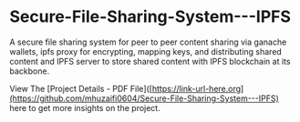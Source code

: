 # Secure-File-Sharing-System---IPFS
A secure file sharing system for peer to peer content sharing via ganache wallets, ipfs proxy for encrypting, mapping keys, and distributing shared content and IPFS server to store shared content with IPFS blockchain at its backbone.


View The [Project Details - PDF File]([https://link-url-here.org](https://github.com/mhuzaifi0604/Secure-File-Sharing-System---IPFS) here to get more insights on the project.
